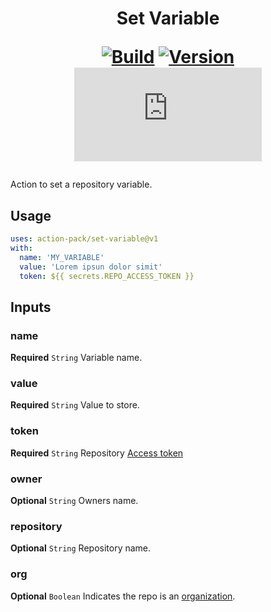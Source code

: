 <h1 align="center">Set Variable<br />
<div align="center">
  
  [![Build](https://github.com/action-pack/set-variable/actions/workflows/build.yml/badge.svg)](https://github.com/action-pack/set-variable/)
  [![Version](https://img.shields.io/github/v/tag/action-pack/set-variable?label=version&sort=semver&color=066da5)](https://github.com/marketplace/actions/set-repository-variable)
  [![Size](https://img.shields.io/github/size/action-pack/set-variable/dist/index.js?branch=release/v1.08&label=size&color=066da5)](https://github.com/action-pack/set-variable/)
  
</div></h1>

Action to set a repository variable.

## Usage

```YAML
uses: action-pack/set-variable@v1
with:
  name: 'MY_VARIABLE'
  value: 'Lorem ipsun dolor simit'
  token: ${{ secrets.REPO_ACCESS_TOKEN }}
```

## Inputs

### name

**Required** `String` Variable name.

### value

**Required** `String` Value to store.

### token

**Required** `String` Repository [Access token](https://docs.github.com/en/github/authenticating-to-github/creating-a-personal-access-token)

### owner

**Optional** `String` Owners name.

### repository

**Optional** `String` Repository name.

### org

**Optional** `Boolean` Indicates the repo is an [organization](https://docs.github.com/en/github/setting-up-and-managing-organizations-and-teams/about-organizations).
